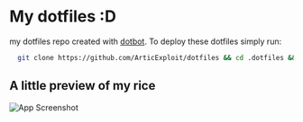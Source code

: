 
# My dotfiles :D

my dotfiles repo created with [dotbot](https://github.com/anishathalye/dotbot). To deploy these dotfiles simply run:

```bash
  git clone https://github.com/ArticExploit/dotfiles && cd .dotfiles && ./install
```
## A little preview of my rice

![App Screenshot](https://articexploit.xyz:8443/file/desktop.png)

